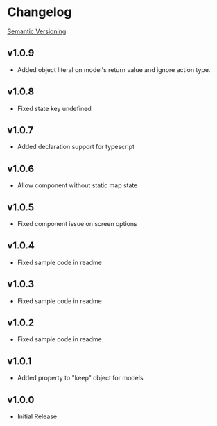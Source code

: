 # Changelog

[Semantic Versioning](http://semver.org/)

## v1.0.9

  * Added object literal on model's return value and ignore action type.

## v1.0.8

  * Fixed state key undefined

## v1.0.7

  * Added declaration support for typescript

## v1.0.6

  * Allow component without static map state

## v1.0.5

  * Fixed component issue on screen options

## v1.0.4

  * Fixed sample code in readme

## v1.0.3

  * Fixed sample code in readme

## v1.0.2

  * Fixed sample code in readme

## v1.0.1

  * Added property to "keep" object for models

## v1.0.0

  * Initial Release